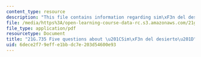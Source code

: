 ```yaml
---
content_type: resource
description: "This file contains information regarding sim\xF3n del desierto."
file: /media/https%3A/open-learning-course-data-rc.s3.amazonaws.com/21g-735-advanced-topics-in-hispanic-literature-and-film-the-films-of-luis-bunuel-fall-2013/6dece2f79effe1bbdc7e203d54600e93_MIT21G_735F13_Ques_Simon.pdf
file_type: application/pdf
resourcetype: Document
title: "21G.735 Five questions about \u201CSim\xF3n del desierto\u201D"
uid: 6dece2f7-9eff-e1bb-dc7e-203d54600e93
---
```

